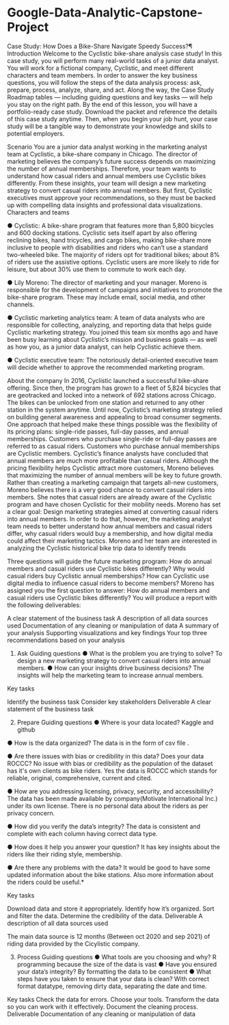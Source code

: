 # Google-Data-Analytic-Capstone-Project
Case Study: How Does a Bike-Share Navigate Speedy Success?¶
Introduction
Welcome to the Cyclistic bike-share analysis case study! In this case study, you will perform many real-world tasks of a junior data analyst. You will work for a fictional company, Cyclistic, and meet different characters and team members. In order to answer the key business questions, you will follow the steps of the data analysis process: ask, prepare, process, analyze, share, and act. Along the way, the Case Study Roadmap tables — including guiding questions and key tasks — will help you stay on the right path. By the end of this lesson, you will have a portfolio-ready case study. Download the packet and reference the details of this case study anytime. Then, when you begin your job hunt, your case study will be a tangible way to demonstrate your knowledge and skills to potential employers.

Scenario
You are a junior data analyst working in the marketing analyst team at Cyclistic, a bike-share company in Chicago. The director of marketing believes the company’s future success depends on maximizing the number of annual memberships. Therefore, your team wants to understand how casual riders and annual members use Cyclistic bikes differently. From these insights, your team will design a new marketing strategy to convert casual riders into annual members. But first, Cyclistic executives must approve your recommendations, so they must be backed up with compelling data insights and professional data visualizations. Characters and teams

● Cyclistic: A bike-share program that features more than 5,800 bicycles and 600 docking stations. Cyclistic sets itself apart by also offering reclining bikes, hand tricycles, and cargo bikes, making bike-share more inclusive to people with disabilities and riders who can’t use a standard two-wheeled bike. The majority of riders opt for traditional bikes; about 8% of riders use the assistive options. Cyclistic users are more likely to ride for leisure, but about 30% use them to commute to work each day.

● Lily Moreno: The director of marketing and your manager. Moreno is responsible for the development of campaigns and initiatives to promote the bike-share program. These may include email, social media, and other channels. 

● Cyclistic marketing analytics team: A team of data analysts who are responsible for collecting, analyzing, and reporting data that helps guide Cyclistic marketing strategy. You joined this team six months ago and have been busy learning about Cyclistic’s mission and business goals — as well as how you, as a junior data analyst, can help Cyclistic achieve them. 

● Cyclistic executive team: The notoriously detail-oriented executive team will decide whether to approve the recommended marketing program.

About the company
In 2016, Cyclistic launched a successful bike-share offering. Since then, the program has grown to a fleet of 5,824 bicycles that are geotracked and locked into a network of 692 stations across Chicago. The bikes can be unlocked from one station and returned to any other station in the system anytime. Until now, Cyclistic’s marketing strategy relied on building general awareness and appealing to broad consumer segments. One approach that helped make these things possible was the flexibility of its pricing plans: single-ride passes, full-day passes, and annual memberships. Customers who purchase single-ride or full-day passes are referred to as casual riders. Customers who purchase annual memberships are Cyclistic members. Cyclistic’s finance analysts have concluded that annual members are much more profitable than casual riders. Although the pricing flexibility helps Cyclistic attract more customers, Moreno believes that maximizing the number of annual members will be key to future growth. Rather than creating a marketing campaign that targets all-new customers, Moreno believes there is a very good chance to convert casual riders into members. She notes that casual riders are already aware of the Cyclistic program and have chosen Cyclistic for their mobility needs. Moreno has set a clear goal: Design marketing strategies aimed at converting casual riders into annual members. In order to do that, however, the marketing analyst team needs to better understand how annual members and casual riders differ, why casual riders would buy a membership, and how digital media could affect their marketing tactics. Moreno and her team are interested in analyzing the Cyclistic historical bike trip data to identify trends

Three questions will guide the future marketing program:
How do annual members and casual riders use Cyclistic bikes differently?
Why would casual riders buy Cyclistic annual memberships?
How can Cyclistic use digital media to influence casual riders to become members?
Moreno has assigned you the first question to answer: How do annual members and casual riders use Cyclistic bikes differently? You will produce a report with the following deliverables:

A clear statement of the business task
A description of all data sources used
Documentation of any cleaning or manipulation of data
A summary of your analysis
Supporting visualizations and key findings
Your top three recommendations based on your analysis

1. Ask
Guiding questions
● What is the problem you are trying to solve? 
To design a new marketing strategy to convert casual riders into annual members.
● How can your insights drive business decisions? 
The insights will help the marketing team to increase annual members.

Key tasks

Identify the business task
Consider key stakeholders
Deliverable A clear statement of the business task

2. Prepare
Guiding questions
● Where is your data located? 
Kaggle and github

● How is the data organized? 
The data is in the form of csv file .

● Are there issues with bias or credibility in this data? Does your data ROCCC? 
No issue with bias or credibility as the population of the dataset has it's own clients as bike riders. Yes the data is ROCCC which stands for reliable, original, comprehensive, current and cited.

● How are you addressing licensing, privacy, security, and accessibility? 
The data has been made available by company(Motivate International Inc.) under its own license. There is no personal data about the riders as per privacy concern.

● How did you verify the data’s integrity? 
The data is consistent and complete with each column having correct data type.

● How does it help you answer your question?
It has key insights about the riders like their riding style, membership.

● Are there any problems with the data?
It would be good to have some updated information about the bike stations. Also more information about the riders could be useful.*

Key tasks

Download data and store it appropriately.
Identify how it’s organized.
Sort and filter the data.
Determine the credibility of the data.
Deliverable A description of all data sources used

The main data source is 12 months (Between oct 2020 and sep 2021) of riding data provided by the Cicylistic company.

3. Process
Guiding questions
● What tools are you choosing and why?
R programming because the size of the data is vast
● Have you ensured your data’s integrity?
By formatting the data to be consistent
● What steps have you taken to ensure that your data is clean?
With correct format datatype, removing dirty data, separating the date and time.

Key tasks
Check the data for errors.
Choose your tools.
Transform the data so you can work with it effectively.
Document the cleaning process.
Deliverable Documentation of any cleaning or manipulation of data
